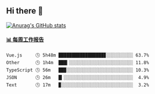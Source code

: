 ## Hi there 👋

[![Anurag's GitHub stats](https://github-readme-stats.vercel.app/api?username=OriLight152)](https://github.com/anuraghazra/github-readme-stats)

<!--
**OriLight152/OriLight152** is a ✨ _special_ ✨ repository because its `README.md` (this file) appears on your GitHub profile.

Here are some ideas to get you started:

- 🔭 I’m currently working on ...
- 🌱 I’m currently learning ...
- 👯 I’m looking to collaborate on ...
- 🤔 I’m looking for help with ...
- 💬 Ask me about ...
- 📫 How to reach me: ...
- 😄 Pronouns: ...
- ⚡ Fun fact: ...
-->

<!-- waka-box start -->
#### <a href="https://gist.github.com/92c8d5b388768c10efcba86e82b7c4fb" target="_blank">📊 每周工作报告</a>
```text
Vue.js     🕓 5h48m █████████████████▊░░░░░░░░░░ 63.7%
Other      🕓 1h4m  ███▎░░░░░░░░░░░░░░░░░░░░░░░░ 11.8%
TypeScript 🕓 56m   ██▉░░░░░░░░░░░░░░░░░░░░░░░░░ 10.3%
JSON       🕓 26m   █▎░░░░░░░░░░░░░░░░░░░░░░░░░░  4.9%
Text       🕓 17m   ▉░░░░░░░░░░░░░░░░░░░░░░░░░░░  3.2%
```
<!-- Powered by https://github.com/journey-ad/waka-box-go . -->
<!-- waka-box end -->
